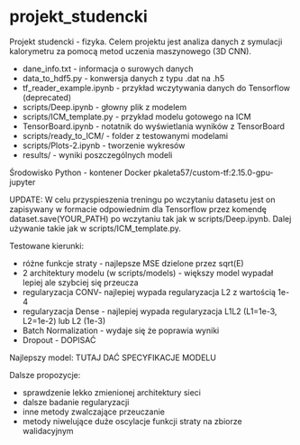 
# projekt_studencki

Projekt studencki - fizyka. Celem projektu jest analiza danych z symulacji kalorymetru za pomocą metod uczenia maszynowego (3D CNN).

* dane_info.txt - informacja o surowych danych
* data_to_hdf5.py - konwersja danych z typu .dat na .h5
* tf_reader_example.ipynb - przykład wczytywania danych do Tensorflow (deprecated)
* scripts/Deep.ipynb - głowny plik z modelem
* scripts/ICM_template.py - przykład modelu gotowego na ICM
* TensorBoard.ipynb - notatnik do wyświetlania wyników z TensorBoard
* scripts/ready_to_ICM/ - folder z testowanymi modelami
* scripts/Plots-2.ipynb - tworzenie wykresów
* results/ - wyniki poszczególnych modeli

Środowisko Python - kontener Docker pkaleta57/custom-tf:2.15.0-gpu-jupyter

UPDATE: W celu przyspieszenia treningu po wczytaniu datasetu jest on zapisywany w formacie odpowiednim dla Tensorflow przez komendę dataset.save(YOUR_PATH) po wczytaniu tak jak w scripts/Deep.ipynb. Dalej używanie takie jak w scripts/ICM_template.py.

Testowane kierunki:

* różne funkcje straty - najlepsze MSE dzielone przez sqrt(E)
* 2 architektury modelu (w scripts/models) - większy model wypadał lepiej ale szybciej się przeucza
* regularyzacja CONV- najlepiej wypada regularyzacja L2 z wartością 1e-4
* regularyzacja Dense - najlepiej wypada regularyzacja L1L2 (L1=1e-3, L2=1e-2) lub L2 (1e-3)
* Batch Normalization - wydaje się że poprawia wyniki
* Dropout - DOPISAĆ

Najlepszy model:
TUTAJ DAĆ SPECYFIKACJE MODELU

Dalsze propozycje:

* sprawdzenie lekko zmienionej architektury sieci
* dalsze badanie regularyzacji
* inne metody zwalczające przeuczanie
* metody niwelujące duże oscylacje funkcji straty na zbiorze walidacyjnym
